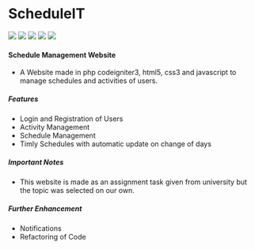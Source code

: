 # ScheduleIT

![](https://img.shields.io/badge/php-7.4.25-blue)
![](https://img.shields.io/badge/codeigniter-3.1.11-red)
![](https://img.shields.io/badge/frontend-html5-brightgreen)
![](https://img.shields.io/badge/frontend-css3-blueviolet)
![](https://img.shields.io/badge/frontend-javascript-yellow)


#### Schedule Management Website
- A Website made in php codeigniter3, html5, css3 and javascript to manage schedules and activities of users.

##### Features
- Login and Registration of Users
- Activity Management
- Schedule Management
- Timly Schedules with automatic update on change of days

##### Important Notes
- This website is made as an assignment task given from university but the topic was selected on our own.

##### Further Enhancement
- Notifications
- Refactoring of Code
